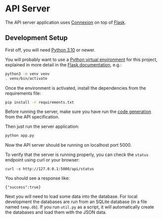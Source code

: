 # API Server

The API server application uses [Connexion](https://connexion.readthedocs.io/)
on top of [Flask](https://flask.palletsprojects.com/).

## Development Setup
First off, you will need [Python 3.10](https://www.python.org/downloads/) or newer.

You will probably want to use a
[Python virtual environment](https://docs.python.org/3/library/venv.html)
for this project, explained in more detail in the
[Flask documentation](https://flask.palletsprojects.com/installation/#virtual-environments), e.g.:
```sh
python3 -m venv venv
. venv/bin/activate
```
Once the environment is activated, install the dependencies from the requirements file:
```sh
pip install -r requirements.txt
```

Before running the server, make sure you have run the [code generation](../api/README.md)
from the API specification.

Then just run the server application:
```sh
python app.py
```
Now the API server should be running on localhost port 5000.

To verify that the server is running properly, you can check the `status` endpoint
using curl or your browser:
```
curl -s http://127.0.0.1:5000/api/status
```
You should see a response like:
```
{"success":true}
```

Next you will need to load some data into the database.
For local development the databases are run from an SQLite database
(in a file named `temp.db`). If you run `util.py` as a script,
it will automatically create the databases and load them with the JSON data.

